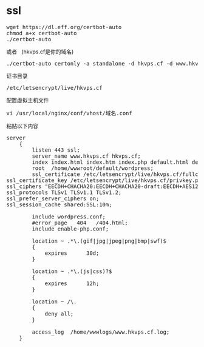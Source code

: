 # ssl 

<pre>
wget https://dl.eff.org/certbot-auto
chmod a+x certbot-auto
./certbot-auto
</pre>

或者   (hkvps.cf是你的域名)
<pre>
./certbot-auto certonly -a standalone -d hkvps.cf -d www.hkvps.cf
</pre>

证书目录 
<pre>
/etc/letsencrypt/live/hkvps.cf
</pre>

配置虚拟主机文件
<pre>
vi /usr/local/nginx/conf/vhost/域名.conf
</pre>

粘贴以下内容
<pre>
server
    {
        listen 443 ssl;
        server_name www.hkvps.cf hkvps.cf;
        index index.html index.htm index.php default.html default.htm default.php;
        root  /home/wwwroot/default/wordpress;
        ssl_certificate /etc/letsencrypt/live/hkvps.cf/fullchain.pem;
ssl_certificate_key /etc/letsencrypt/live/hkvps.cf/privkey.pem;
ssl_ciphers "EECDH+CHACHA20:EECDH+CHACHA20-draft:EECDH+AES128:RSA+AES128:EECDH+AES256:RSA+AES256:EECDH+3DES:RSA+3DES:!MD5";
ssl_protocols TLSv1 TLSv1.1 TLSv1.2;
ssl_prefer_server_ciphers on;
ssl_session_cache shared:SSL:10m;

        include wordpress.conf;
        #error_page   404   /404.html;
        include enable-php.conf;

        location ~ .*\.(gif|jpg|jpeg|png|bmp|swf)$
        {
            expires      30d;
        }

        location ~ .*\.(js|css)?$
        {
            expires      12h;
        }

        location ~ /\.
        {
            deny all;
        }

        access_log  /home/wwwlogs/www.hkvps.cf.log;
    }
</pre>
